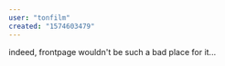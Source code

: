 ```yaml
---
user: "tonfilm"
created: "1574603479"
---
```


indeed, frontpage wouldn't be such a bad place for it...

